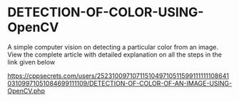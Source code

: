 # DETECTION-OF-COLOR-USING-OpenCV
A simple computer vision on detecting a particular color from an image. View the complete article with detailed explanation on all the steps in the link given below

https://cppsecrets.com/users/252310097107115104971051159911111110864103109971051084699111109/DETECTION-OF-COLOR-OF-AN-IMAGE-USING-OpenCV.php
